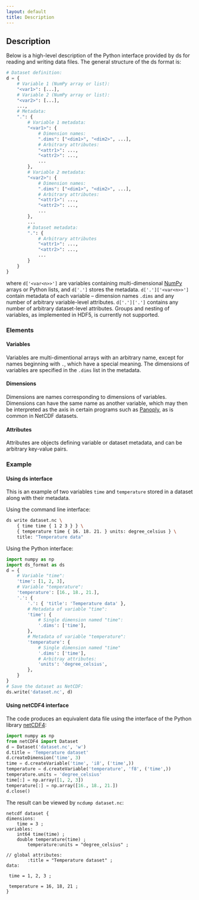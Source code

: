 ```yaml
---
layout: default
title: Description
---
```


## Description

Below is a high-level description of the Python interface provided by ds for
reading and writing data files. The general structure of the ds format is:

```python
# Dataset definition:
d = {
    # Variable 1 (NumPy array or list):
    "<var1>": [...],
    # Variable 2 (NumPy array or list):
    "<var2>": [...],
    ...,
    # Metadata:
    ".": {
        # Variable 1 metadata:
        "<var1>": { 
            # Dimension names:
            ".dims": ["<dim1>", "<dim2>", ...],
            # Arbitrary attributes:
            "<attr1>": ...,
            "<attr2>": ...,
            ...
        },
        # Variable 2 metadata:
        "<var2>": {
            # Dimension names:
            ".dims": ["<dim1>", "<dim2>", ...],
            # Arbitrary attributes:
            "<attr1>": ...,
            "<attr2>": ...,
            ...
        },
        ...
        # Dataset metadata:
        ".": {
            # Arbitrary attributes
            "<attr1>": ...,
            "<attr2>": ...,
            ...
        }
    }
}
```

where `d['<var<n>>']` are variables containing multi-dimensional
[NumPy](https://www.numpy.org/) arrays or Python lists, and `d['.']` stores the
metadata. `d['.']['<var<n>>']` contain
metadata of each variable – dimension names `.dims` and any number of
arbitrary variable-level attributes. `d['.']['.']` contains any number of
arbitrary dataset-level attributes. Groups and nesting of variables,
as implemented in HDF5, is currently not supported.

### Elements

#### Variables

Variables are multi-dimentional arrays with an arbitrary name, except for
names beginning with `.`, which have a special meaning.
The dimensions of variables are specified in the `.dims` list in the metadata.

#### Dimensions

Dimensions are names corresponding to dimensions of variables.
Dimensions can have the same name as another variable, which may then be
interpreted as the axis in certain programs such as
[Panoply](https://www.giss.nasa.gov/tools/panoply/), as is common in NetCDF
datasets.

#### Attributes

Attributes are objects defining variable or dataset metadata,
and can be arbitrary key-value pairs.

### Example

#### Using ds interface

This is an example of two variables `time` and `temperature` stored
in a dataset along with their metadata.

Using the command line interface:

```sh
ds write dataset.nc \
    { time time { 1 2 3 } } \
    { temperature time { 16. 18. 21. } units: degree_celsius } \
    title: "Temperature data"
```

Using the Python interface:

```python
import numpy as np
import ds_format as ds
d = {
    # Variable "time":
    'time': [1, 2, 3],
    # Variable "temperature":
    'temperature': [16., 18., 21.],
    '.': {
        '.': { 'title': 'Temperature data' },
        # Metadata of variable "time":
        'time': {
            # Single dimension named "time":
            '.dims': ['time'],
        },
        # Metadata of variable "temperature":
        'temperature': {
            # Single dimension named "time"
            '.dims': ['time'],
            # Arbitray attributes:
            'units': 'degree_celsius',
        },
    }
}
# Save the dataset as NetCDF:
ds.write('dataset.nc', d)
```

#### Using netCDF4 interface

The code produces an equivalent data file using the interface of the Python library
[netCDF4](http://unidata.github.io/netcdf4-python/):

```python
import numpy as np
from netCDF4 import Dataset
d = Dataset('dataset.nc', 'w')
d.title = 'Temperature dataset'
d.createDimension('time', 3)
time = d.createVariable('time', 'i8', ('time',))
temperature = d.createVariable('temperature', 'f8', ('time',))
temperature.units = 'degree_celsius'
time[:] = np.array([1, 2, 3])
temperature[:] = np.array([16., 18., 21.])
d.close()
```

The result can be viewed by `ncdump dataset.nc`:

```
netcdf dataset {
dimensions:
    time = 3 ;
variables:
    int64 time(time) ;
    double temperature(time) ;
        temperature:units = "degree_celsius" ;

// global attributes:
        :title = "Temperature dataset" ;
data:

 time = 1, 2, 3 ;

 temperature = 16, 18, 21 ;
}
```
